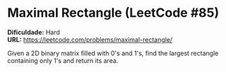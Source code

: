 # Maximal Rectangle (LeetCode #85)

**Dificuldade:** Hard  
**URL:** https://leetcode.com/problems/maximal-rectangle/

Given a 2D binary matrix filled with 0's and 1's, find the largest rectangle containing only 1's and return its area.
